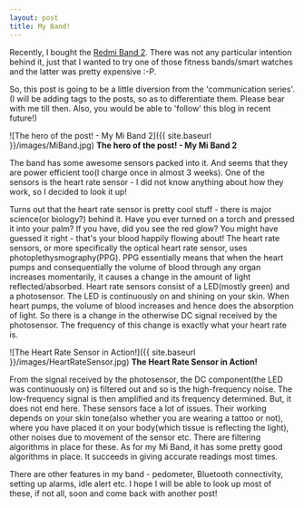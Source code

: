```yaml
---
layout: post
title: My Band!
---
```


Recently, I bought the [Redmi Band 2](http://www.mi.com/in/miband2/). There was not any particular intention behind it, just that I wanted to try one of those fitness bands/smart watches and the latter was pretty expensive :-P.

So, this post is going to be a little diversion from the 'communication series'.
(I will be adding tags to the posts, so as to differentiate them. Please bear with me till then. Also, you would be able to 'follow' this blog in recent future!)

![The hero of the post! - My Mi Band 2]({{ site.baseurl }}/images/MiBand.jpg)
**The hero of the post! - My Mi Band 2**

The band has some awesome sensors packed into it. And seems that they are power efficient too(I charge once in almost 3 weeks). One of the sensors is the heart rate sensor - I did not know anything about how they work, so I decided to look it up!

Turns out that the heart rate sensor is pretty cool stuff - there is major science(or biology?) behind it. Have you ever turned on a torch and pressed it into your palm? If you have, did you see the red glow? You might have guessed it right - that's your blood happily flowing about! The heart rate sensors, or more specifically the optical heart rate sensor, uses photoplethysmography(PPG). 
PPG essentially means that when the heart pumps and consequentially the volume of blood through any organ increases momentarily, it causes a change in the amount of light reflected/absorbed. Heart rate sensors consist of a LED(mostly green) and a photosensor. The LED is continuously on and shining on your skin. When heart pumps, the volume of blood increases and hence does the absorption of light. So there is a change in the otherwise DC signal received by the photosensor. The frequency of this change is exactly what your heart rate is.

![The Heart Rate Sensor in Action!]({{ site.baseurl }}/images/HeartRateSensor.jpg)
**The Heart Rate Sensor in Action!**

From the signal received by the photosensor, the DC component(the LED was continuously on) is filtered out and so is the high-frequency noise. The low-frequency signal is then amplified and its frequency determined.
But, it does not end here. These sensors face a lot of issues. Their working depends on your skin tone(also whether you are wearing a tattoo or not), where you have placed it on your body(which tissue is reflecting the light), other noises due to movement of the sensor etc. There are filtering algorithms in place for these. As for my Mi Band, it has some pretty good algorithms in place. It succeeds in giving accurate readings most times.

There are other features in my band - pedometer, Bluetooth connectivity, setting up alarms, idle alert etc. I hope I will be able to look up most of these, if not all, soon and come back with another post!

